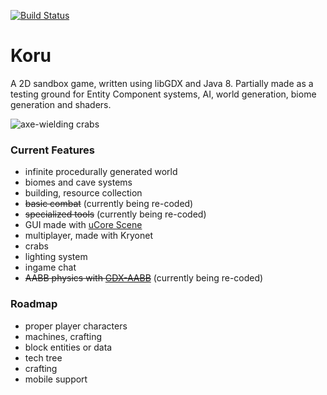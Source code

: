[![Build Status](https://travis-ci.org/Anuken/Koru.svg?branch=master)](https://travis-ci.org/Anuken/Koru/)

# Koru

A 2D sandbox game, written using libGDX and Java 8. Partially made as a testing ground for Entity Component systems, AI, world generation, biome generation and shaders.

![axe-wielding crabs](http://i.imgur.com/6bft2gp.png)

### Current Features
- infinite procedurally generated world
- biomes and cave systems
- building, resource collection
- ~~basic combat~~ (currently being re-coded)
- ~~specialized tools~~ (currently being re-coded)
- GUI made with [uCore Scene](https://github.com/Anuken/uCore)
- multiplayer, made with Kryonet
- crabs
- lighting system
- ingame chat
- ~~AABB physics with [GDX-AABB](https://github.com/Anuken/gdx-aabb)~~ (currently being re-coded)


### Roadmap
- proper player characters
- machines, crafting
- block entities or data
- tech tree
- crafting
- mobile support
